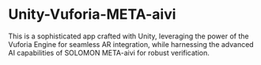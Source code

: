 # Unity-Vuforia-META-aivi
 This is a sophisticated app crafted with Unity, leveraging the power of the Vuforia Engine for seamless AR integration, while harnessing the advanced AI capabilities of SOLOMON META-aivi for robust verification.
